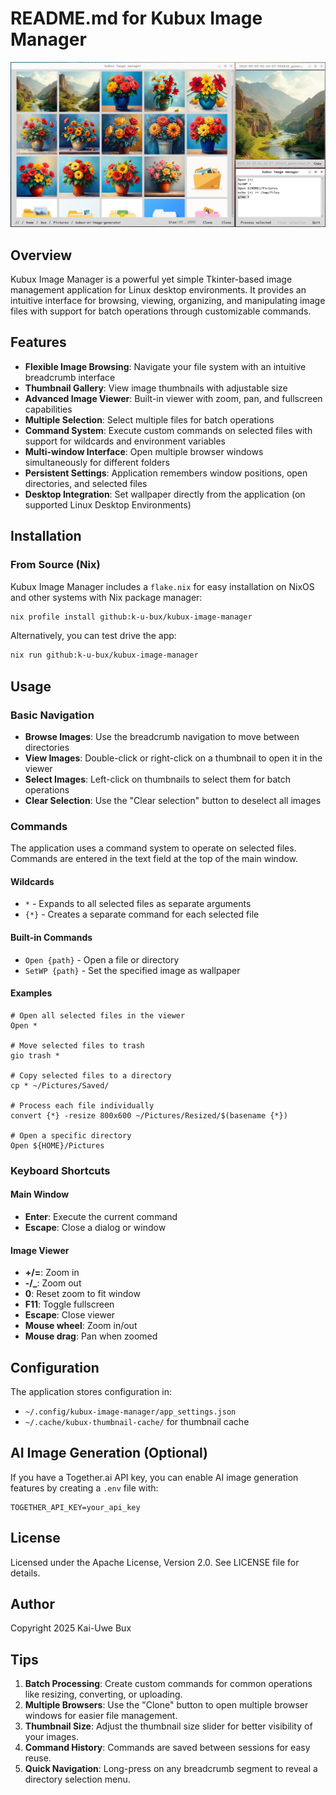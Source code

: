 # README.md for Kubux Image Manager

![Kubux Image Manager](screenshots/all-windows.png)

## Overview

Kubux Image Manager is a powerful yet simple Tkinter-based image management application for Linux desktop environments. It provides an intuitive interface for browsing, viewing, organizing, and manipulating image files with support for batch operations through customizable commands.

## Features

- **Flexible Image Browsing**: Navigate your file system with an intuitive breadcrumb interface
- **Thumbnail Gallery**: View image thumbnails with adjustable size
- **Advanced Image Viewer**: Built-in viewer with zoom, pan, and fullscreen capabilities
- **Multiple Selection**: Select multiple files for batch operations
- **Command System**: Execute custom commands on selected files with support for wildcards and environment variables
- **Multi-window Interface**: Open multiple browser windows simultaneously for different folders
- **Persistent Settings**: Application remembers window positions, open directories, and selected files
- **Desktop Integration**: Set wallpaper directly from the application (on supported Linux Desktop Environments)

## Installation

### From Source (Nix)

Kubux Image Manager includes a `flake.nix` for easy installation on NixOS and other systems with Nix package manager:

```bash
nix profile install github:k-u-bux/kubux-image-manager
```

Alternatively, you can test drive the app:

```bash
nix run github:k-u-bux/kubux-image-manager
```

## Usage

### Basic Navigation

- **Browse Images**: Use the breadcrumb navigation to move between directories
- **View Images**: Double-click or right-click on a thumbnail to open it in the viewer
- **Select Images**: Left-click on thumbnails to select them for batch operations
- **Clear Selection**: Use the "Clear selection" button to deselect all images

### Commands

The application uses a command system to operate on selected files. Commands are entered in the text field at the top of the main window.

#### Wildcards

- `*` - Expands to all selected files as separate arguments
- `{*}` - Creates a separate command for each selected file

#### Built-in Commands

- `Open {path}` - Open a file or directory
- `SetWP {path}` - Set the specified image as wallpaper

#### Examples

```
# Open all selected files in the viewer
Open *

# Move selected files to trash
gio trash *

# Copy selected files to a directory
cp * ~/Pictures/Saved/

# Process each file individually
convert {*} -resize 800x600 ~/Pictures/Resized/$(basename {*})

# Open a specific directory
Open ${HOME}/Pictures
```

### Keyboard Shortcuts

#### Main Window
- **Enter**: Execute the current command
- **Escape**: Close a dialog or window

#### Image Viewer
- **+/=**: Zoom in
- **-/_**: Zoom out
- **0**: Reset zoom to fit window
- **F11**: Toggle fullscreen
- **Escape**: Close viewer
- **Mouse wheel**: Zoom in/out
- **Mouse drag**: Pan when zoomed

## Configuration

The application stores configuration in:
- `~/.config/kubux-image-manager/app_settings.json`
- `~/.cache/kubux-thumbnail-cache/` for thumbnail cache

## AI Image Generation (Optional)

If you have a Together.ai API key, you can enable AI image generation features by creating a `.env` file with:

```
TOGETHER_API_KEY=your_api_key
```

## License

Licensed under the Apache License, Version 2.0. See LICENSE file for details.

## Author

Copyright 2025 Kai-Uwe Bux

## Tips

1. **Batch Processing**: Create custom commands for common operations like resizing, converting, or uploading.
2. **Multiple Browsers**: Use the "Clone" button to open multiple browser windows for easier file management.
3. **Thumbnail Size**: Adjust the thumbnail size slider for better visibility of your images.
4. **Command History**: Commands are saved between sessions for easy reuse.
5. **Quick Navigation**: Long-press on any breadcrumb segment to reveal a directory selection menu.
